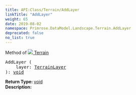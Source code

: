 ```yaml
---
title: API:Class/Terrain/AddLayer
linkTitle: "AddLayer"
weight: 65
date: 2019-08-02
namespace: Primrose.DataModel.Landscape.Terrain.AddLayer
deprecated: false
no_list: true
---
```

Method of <a href="/docs/api-reference/Class/Terrain"><img src="/icons/silk/terrain.png"/>&nbsp;Terrain</a>
<pre class="method-declaration">
AddLayer (
    layer: <a class="type" href="/docs/api-reference/Misc/TerrainLayer">TerrainLayer</a>
): <a class="type" href="/docs/api-reference/System/void">void</a></pre>
<b>Return Type: </b>
<a class="type" href="/docs/api-reference/System/void">void</a>
<br/>
<b>Description: </b>
